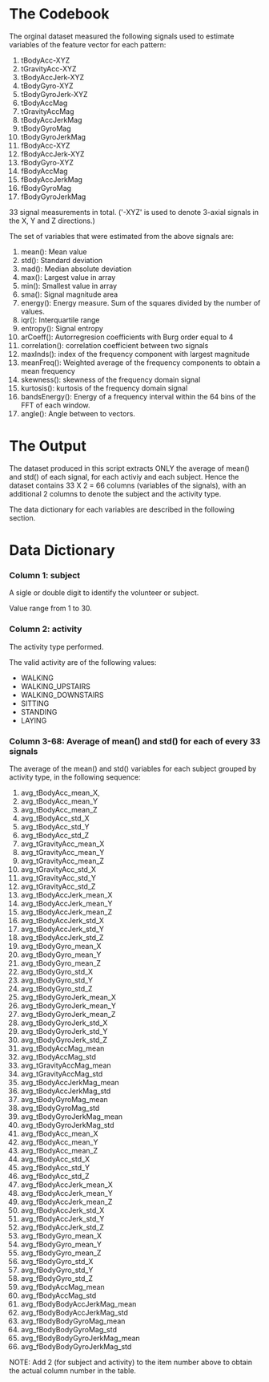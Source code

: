 The Codebook
============

The orginal dataset measured the following signals used to estimate variables of the feature vector for each pattern:

1. tBodyAcc-XYZ
2. tGravityAcc-XYZ
3. tBodyAccJerk-XYZ
4. tBodyGyro-XYZ
5. tBodyGyroJerk-XYZ
6. tBodyAccMag
7. tGravityAccMag
8. tBodyAccJerkMag
9. tBodyGyroMag
10. tBodyGyroJerkMag
11. fBodyAcc-XYZ
12. fBodyAccJerk-XYZ
13. fBodyGyro-XYZ
14. fBodyAccMag
15. fBodyAccJerkMag
16. fBodyGyroMag
17. fBodyGyroJerkMag

33 signal measurements in total. ('-XYZ' is used to denote 3-axial signals in the X, Y and Z directions.)

The set of variables that were estimated from the above signals are: 

1. mean(): Mean value
2. std(): Standard deviation
3. mad(): Median absolute deviation 
4. max(): Largest value in array
5. min(): Smallest value in array
6. sma(): Signal magnitude area
7. energy(): Energy measure. Sum of the squares divided by the number of values. 
8. iqr(): Interquartile range 
9. entropy(): Signal entropy
10. arCoeff(): Autorregresion coefficients with Burg order equal to 4
11. correlation(): correlation coefficient between two signals
12. maxInds(): index of the frequency component with largest magnitude
13. meanFreq(): Weighted average of the frequency components to obtain a mean frequency
14. skewness(): skewness of the frequency domain signal 
15. kurtosis(): kurtosis of the frequency domain signal 
16. bandsEnergy(): Energy of a frequency interval within the 64 bins of the FFT of each window.
17. angle(): Angle between to vectors.

The Output
==========
The dataset produced in this script extracts ONLY the average of mean() and std() of each signal, for each activiy and each subject. Hence the dataset contains 33 X 2 = 66 columns (variables of the signals), with an additional 2 columns to denote the subject and the activity type. 

The data dictionary for each variables are described in the following section.

Data Dictionary
===============

### Column 1: subject
A sigle or double digit to identify the volunteer or subject.

Value range from 1 to 30.

### Column 2: activity
The activity type performed.

The valid activity are of the following values:
* WALKING 
* WALKING_UPSTAIRS 
* WALKING_DOWNSTAIRS 
* SITTING 
* STANDING 
* LAYING

### Column 3-68: Average of mean() and std() for each of every 33 signals
The average of the mean() and std() variables for each subject grouped by activity type, in the following sequence:

1. avg_tBodyAcc_mean_X,
2. avg_tBodyAcc_mean_Y 
3. avg_tBodyAcc_mean_Z 
4. avg_tBodyAcc_std_X 
5. avg_tBodyAcc_std_Y 
6. avg_tBodyAcc_std_Z 
7. avg_tGravityAcc_mean_X 
8. avg_tGravityAcc_mean_Y 
9. avg_tGravityAcc_mean_Z 
10. avg_tGravityAcc_std_X 
11. avg_tGravityAcc_std_Y 
12. avg_tGravityAcc_std_Z 
13. avg_tBodyAccJerk_mean_X 
14. avg_tBodyAccJerk_mean_Y 
15. avg_tBodyAccJerk_mean_Z 
16. avg_tBodyAccJerk_std_X 
17. avg_tBodyAccJerk_std_Y 
18. avg_tBodyAccJerk_std_Z 
19. avg_tBodyGyro_mean_X 
20. avg_tBodyGyro_mean_Y 
21. avg_tBodyGyro_mean_Z 
22. avg_tBodyGyro_std_X 
23. avg_tBodyGyro_std_Y 
24. avg_tBodyGyro_std_Z 
25. avg_tBodyGyroJerk_mean_X 
26. avg_tBodyGyroJerk_mean_Y 
27. avg_tBodyGyroJerk_mean_Z 
28. avg_tBodyGyroJerk_std_X 
29. avg_tBodyGyroJerk_std_Y 
30. avg_tBodyGyroJerk_std_Z 
31. avg_tBodyAccMag_mean 
32. avg_tBodyAccMag_std 
33. avg_tGravityAccMag_mean 
34. avg_tGravityAccMag_std
35. avg_tBodyAccJerkMag_mean 
36. avg_tBodyAccJerkMag_std 
37. avg_tBodyGyroMag_mean 
38. avg_tBodyGyroMag_std 
39. avg_tBodyGyroJerkMag_mean 
40. avg_tBodyGyroJerkMag_std 
41. avg_fBodyAcc_mean_X 
42. avg_fBodyAcc_mean_Y 
43. avg_fBodyAcc_mean_Z 
44. avg_fBodyAcc_std_X 
45. avg_fBodyAcc_std_Y 
46. avg_fBodyAcc_std_Z 
47. avg_fBodyAccJerk_mean_X 
48. avg_fBodyAccJerk_mean_Y 
49. avg_fBodyAccJerk_mean_Z 
50. avg_fBodyAccJerk_std_X 
51. avg_fBodyAccJerk_std_Y 
52. avg_fBodyAccJerk_std_Z 
53. avg_fBodyGyro_mean_X 
54. avg_fBodyGyro_mean_Y 
55. avg_fBodyGyro_mean_Z 
56. avg_fBodyGyro_std_X 
57. avg_fBodyGyro_std_Y 
58. avg_fBodyGyro_std_Z 
59. avg_fBodyAccMag_mean 
60. avg_fBodyAccMag_std 
61. avg_fBodyBodyAccJerkMag_mean 
62. avg_fBodyBodyAccJerkMag_std 
63. avg_fBodyBodyGyroMag_mean 
64. avg_fBodyBodyGyroMag_std 
65. avg_fBodyBodyGyroJerkMag_mean 
66. avg_fBodyBodyGyroJerkMag_std

NOTE: Add 2 (for subject and activity) to the item number above to obtain the actual column number in the table.